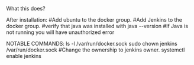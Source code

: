 What this does?

After installation:
#Add ubuntu to the docker group. 
#Add Jenkins to the docker group.
#verify that java was installed with java --version
#If Java is not running you will have unauthorized error

NOTABLE COMMANDS: 
ls -l /var/run/docker.sock 
sudo chown jenkins /var/run/docker.sock  #Change the ownership to jenkins owner.
systemctl enable jenkins

